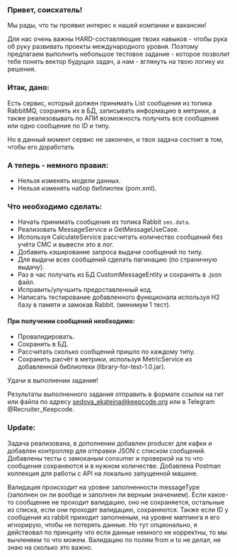 ### Привет, соискатель!

Мы рады, что ты проявил интерес к нашей компании и вакансии!

Для нас очень важны HARD-составляющие твоих навыков - чтобы рука об руку развивать проекты международного уровня. Поэтому предлагаем выполнить небольшое тестовое задание - которое позволит тебе понять вектор будущих задач, а нам - вглянуть на твою логику их решения.

### Итак, дано:
Есть сервис, который должен принимать List сообщения из топика RabbitMQ, сохранять их в БД, записывать информацию в метрики, а также реализовывать по АПИ возможность получить все сообщения или одно сообщение по ID и типу.

Но в данный момент сервис не закончен, и твоя задача состоит в том, чтобы его доработать

### А теперь - немного правил:

* Нельзя изменять модели данных.
* Нельзя изменять набор библиотек (pom.xml).

### Что необходимо сделать:

* Начать принимать сообщения из топика Rabbit `sms.data`. 
* Реализовать MessageService и GetMessageUseCase. 
* Используя CalculateService рассчитать количество сообщений без учёта СМС и вывести это в лог.
* Добавить кэширование запроса выдачи сообщений по типу.
* Для выдачи всех сообщений сделать пагинацию (по страничную выдачу). 
* Раз в час получать из БД CustomMessageEntity и сохранять в .json файл. 
* Исправить/улучшить предоставленный код.
* Написать тестирование добавленного функционала используя H2 базу в памяти и замокав Rabbit. (минимум 1 тест).  

#### При получении сообщений необходимо:
* Провалидировать. 
* Сохранить в БД. 
* Рассчитать сколько сообщений пришло по каждому типу. 
* Сохранить расчёт в метрики, используя MetricService из добавленной библиотеки (library-for-test-1.0.jar). 

Удачи в выполнении задания!

Результаты выполненного задания отправить в формате ссылки на гит или файла по адресу 
sedova_ekateina@keepcode.org или в Telegram @Recruiter_Keepcode.



### Update:
Задача реализована, в дополнении добавлен producer для кафки и добавлен контроллер для отправки JSON с списком сообщений. Добавлены тесты с замоканым consumer и проверкой на то что сообщения сохраняются и в нужном количестве. Добавлена Postman коллекция для работы с API на локально запущенной машине.

Валидация происходит на уровне заполненности messageType (заполнен он ли вообще и заполнен ли верным значением). Если какое-то сообщение не проходит валидацию, оно не сохраняется, остальные из списка, если они проходят валидацию, сохраняются. Также если ID у сообщения из rabbit приходит заполненым, на уровне маппинга я его игнорирую, чтобы не потерять данные. Но тут опционально, я действовал по принципу что если данные немного не корректны, то мы вычленяем то что можем. Валидацию по полям from и to не делал, не знаю на сколько это важно.
